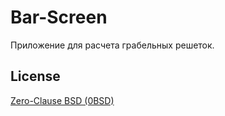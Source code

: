 # Bar-Screen

Приложение для расчета грабельных решеток.

## License

[Zero-Clause BSD (0BSD)](https://opensource.org/licenses/0BSD)
